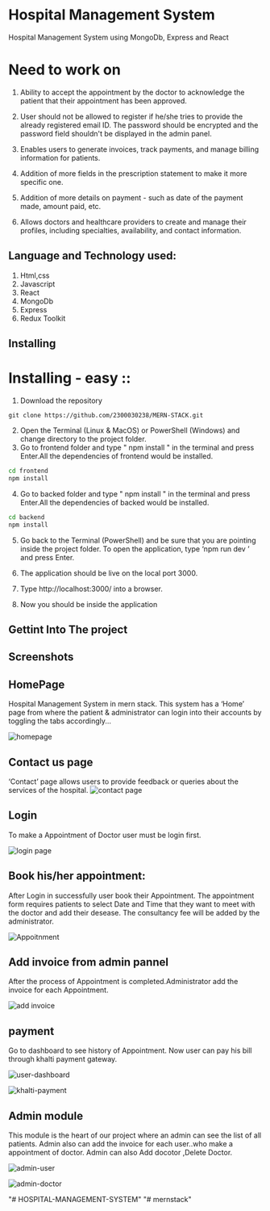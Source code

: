 
# Hospital Management System


Hospital Management System using MongoDb, Express and React


# Need to  work on

1. Ability to accept the appointment by the doctor to acknowledge the patient that their appointment has been approved.


2. User should not be allowed to register if he/she tries to provide the already registered email ID.
The password should be encrypted and the password field shouldn't be displayed in the admin panel.

3. Enables users to generate invoices, track payments, and manage billing information for patients.

4. Addition of more fields in the prescription statement to make it more specific one.

5. Addition of more details on payment - such as date of the payment made, amount paid, etc.

6. Allows doctors and healthcare providers to create and manage their profiles, including specialties, availability, and contact information.


## Language and Technology used:

1. Html,css
2. Javascript
3. React
4. MongoDb
5. Express
6. Redux Toolkit 

## Installing

# Installing - easy ::
1.	Download the repository
```
git clone https://github.com/2300030238/MERN-STACK.git
```
2.	Open the Terminal (Linux & MacOS) or PowerShell (Windows) and change directory to the project folder.
3. Go to frontend folder and type " npm install " in the terminal and press Enter.All the dependencies of frontend would be installed.
```bash 
cd frontend 
npm install 
```
4. Go to backed  folder and type " npm install " in the terminal and press Enter.All the dependencies of backed  would be installed.
```bash 
cd backend  
npm install 
```

5.	Go back to the Terminal (PowerShell) and be sure that you are pointing inside the project folder. To open the application, type ‘npm run dev ’ and press Enter.
6.	The application should be live on the local port 3000.  
7.	Type http://localhost:3000/ into a browser.

8.	Now you should be inside the application



## Gettint Into The project


## Screenshots

## HomePage
Hospital Management System in mern stack. This system has a ‘Home’ page from where the patient & administrator can login into their accounts by toggling the tabs accordingly...

![homepage](<Screenshot (4).png>)



## Contact us page

‘Contact’ page allows users to provide feedback or queries about the services of the hospital. 
![contact page](<Screenshot (9).png>)


## Login
To make  a Appointment of Doctor user must be login first.

![login page](login.png)


##  Book his/her appointment:
After Login in successfully user book their  Appointment. The appointment form requires patients to select  Date and Time that they want to meet with the doctor and add their desease. The consultancy fee will be added by the administrator.

![Appoitnment](<Screenshot (7).png>)


## Add invoice from admin pannel

After the process of Appointment is completed.Administrator add the invoice for each Appointment.


![add invoice](<Screenshot (20)-1.png>)


## payment 

 Go to dashboard to see history of Appointment.  Now user can pay his bill through khalti payment gateway.

![user-dashboard](<Screenshot (17).png>)


![khalti-payment](<Screenshot (18).png>)





## Admin module

   This module is the heart of our project where an admin can see the list of all patients. Admin also can add the invoice for each user..who make a appointment of doctor. Admin can also Add docotor ,Delete Doctor.

   
![admin-user](<Screenshot (20).png>)


![admin-doctor](<Screenshot (19).png>)










"# HOSPITAL-MANAGEMENT-SYSTEM" 
"# mernstack" 
